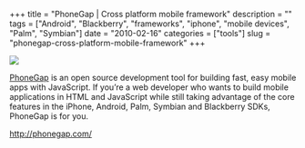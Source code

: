 +++
title = "PhoneGap | Cross platform mobile framework"
description = ""
tags = ["Android", "Blackberry", "frameworks", "iphone", "mobile devices", "Palm", "Symbian"]
date = "2010-02-16"
categories = ["tools"]
slug = "phonegap-cross-platform-mobile-framework"
+++


<div class="tool-screenshot mb1"><a href="http://phonegap.com/"><img id="bluga-thumbnail-2836" class="bluga-thumbnail custom" src="http://media.konigi.com/bluga/
wt5232bf1e1b35e_custom.jpg"/></a></div><p><a href="http://phonegap.com/">PhoneGap</a> is an open source development tool for building fast, easy mobile apps with JavaScript. If you’re a web developer who wants to build mobile applications in HTML and JavaScript while still taking advantage of the core features in the iPhone, Android, Palm, Symbian and Blackberry SDKs, PhoneGap is for you.</p>

  
<p><a href="http://phonegap.com/">http://phonegap.com/</a></p>
      
